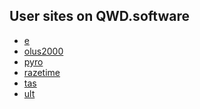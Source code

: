 <section>

# User sites on QWD.software

* [e](e/)
* [olus2000](olus2000/)
* [pyro](pyro/)
* [razetime](razetime/)
* [tas](tas/)
* [ult](ult/)

</section>
